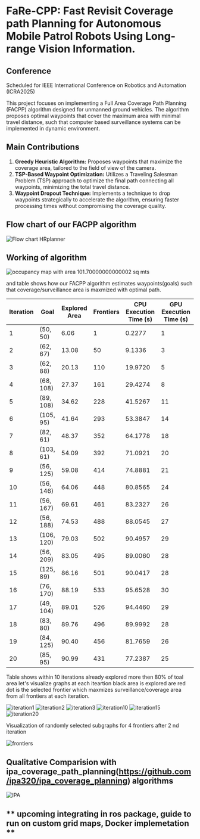 # FaRe-CPP: Fast Revisit Coverage path Planning for Autonomous Mobile Patrol Robots Using Long-range Vision Information.

## Conference
Scheduled for IEEE International Conference on Robotics and Automation (ICRA2025)

This project focuses on implementing a Full Area Coverage Path Planning (FACPP) algorithm designed for unmanned ground vehicles. The algorithm proposes optimal waypoints that cover the maximum area with minimal travel distance, such that computer based surveillance systems can be implemented in dynamic environment.

## Main Contributions

1. **Greedy Heuristic Algorithm:** Proposes waypoints that maximize the coverage area, tailored to the field of view of the camera.
2. **TSP-Based Waypoint Optimization:** Utilizes a Traveling Salesman Problem (TSP) approach to optimize the final path connecting all waypoints, minimizing the total travel distance.
3. **Waypoint Dropout Technique:** Implements a technique to drop waypoints strategically to accelerate the algorithm, ensuring faster processing times without compromising the coverage quality.

## Flow chart of our FACPP algorithm
![Flow chart HRplanner](./flow_chart.png)



## Working of algorithm 

![occupancy map with area 101.70000000000002 sq mts ](./grid_maps/original_map.png)

and table shows how our FACPP algorithm estimates waypoints(goals) such that coverage/surveillance area is maxmized with optimal path.

| Iteration | Goal      | Explored Area | Frontiers | CPU Execution Time (s) | GPU Execution Time (s) |
|-----------|-----------|---------------|-----------|------------------------|------------------------|
| 1         | (50, 50)  | 6.06          | 1         | 0.2277                 | 1                      |
| 2         | (62, 67)  | 13.08         | 50        | 9.1336                 | 3                      |
| 3         | (62, 88)  | 20.13         | 110       | 19.9720                | 5                      |
| 4         | (68, 108) | 27.37         | 161       | 29.4274                | 8                      |
| 5         | (89, 108) | 34.62         | 228       | 41.5267                | 11                     |
| 6         | (105, 95) | 41.64         | 293       | 53.3847                | 14                     |
| 7         | (82, 61)  | 48.37         | 352       | 64.1778                | 18                     |
| 8         | (103, 61) | 54.09         | 392       | 71.0921                | 20                     |
| 9         | (56, 125) | 59.08         | 414       | 74.8881                | 21                     |
| 10        | (56, 146) | 64.06         | 448       | 80.8565                | 24                     |
| 11        | (56, 167) | 69.61         | 461       | 83.2327                | 26                     |
| 12        | (56, 188) | 74.53         | 488       | 88.0545                | 27                     |
| 13        | (106, 120)| 79.03         | 502       | 90.4957                | 29                     |
| 14        | (56, 209) | 83.05         | 495       | 89.0060                | 28                     |
| 15        | (125, 89) | 86.16         | 501       | 90.0417                | 28                     |
| 16        | (76, 170) | 88.19         | 533       | 95.6528                | 30                     |
| 17        | (49, 104) | 89.01         | 526       | 94.4460                | 29                     |
| 18        | (83, 80)  | 89.76         | 496       | 89.9992                | 28                     |
| 19        | (84, 125) | 90.40         | 456       | 81.7659                | 26                     |
| 20        | (85, 95)  | 90.99         | 431       | 77.2387                | 25                     |



Table shows within 10 iterations already explored more then 80% of toal area let's visualize graphs at each iteartion black area is explored are red dot is the selected frontier which maxmizes surveillance/coverage area from all frontiers at each iteration.

![iteration1](./grid_maps/iteration1.png)
![iteration2](./grid_maps/iteration2.png)
![iteration3](./grid_maps/iteration3.png)
![iteration10](./grid_maps/iteration10.png)
![iteration15](./grid_maps/iteration15.png)
![iteration20](./grid_maps/iteration20.png)

Visualization of randomly selected subgraphs for 4 frontiers after 2 nd iteration 

![frontiers](./grid_maps/frontiers.png)





## Qualitative Comparision with ipa_coverage_path_planning(https://github.com/ipa320/ipa_coverage_planning) algorithms 

![IPA](./ipa_coverage.png)

## ** upcoming integrating in ros package, guide to run on custom grid maps, Docker implemetation **












